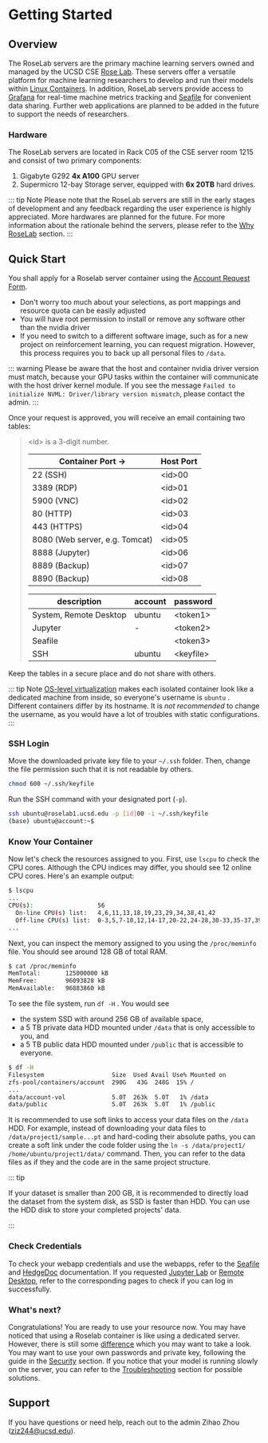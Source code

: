# Getting Started

## Overview

The RoseLab servers are the primary machine learning servers owned and managed by the UCSD CSE [Rose Lab](https://roseyu.com). These servers offer a versatile platform for machine learning researchers to develop and run their models within [Linux Containers](https://linuxcontainers.org/). In addition, RoseLab servers provide access to [Grafana](http://roselab1.ucsd.edu/grafana/) for real-time machine metrics tracking and [Seafile](http://roselab1.ucsd.edu/seafile) for convenient data sharing. Further web applications are planned to be added in the future to support the needs of researchers.

### Hardware

The RoseLab servers are located in Rack C05 of the CSE server room 1215 and consist of two primary components:

1. Gigabyte G292 **4x A100** GPU server
2. Supermicro 12-bay Storage server, equipped with **6x 20TB** hard drives.

::: tip Note
Please note that the RoseLab servers are still in the early stages of development and any feedback regarding the user experience is highly appreciated. More hardwares are planned for the future. For more information about the rationale behind the servers, please refer to the [Why RoseLab](./why) section.
:::

## Quick Start

You shall apply for a Roselab server container using the [Account Request Form](https://docs.google.com/forms/d/e/1FAIpQLSdKIzsrn1DulFZEW8esUrMVuYtKyMMxax1foBDrDM7OqMb58A/viewform?usp=pp_url). 

* Don't worry too much about your selections, as port mappings and resource quota can be easily adjusted
* You will have root permission to install or remove any software other than the nvidia driver
* If you need to switch to a different software image, such as for a new project on reinforcement learning, you can request migration. However, this process requires you to back up all personal files to `/data`.

::: warning
Please be aware that the host and container nvidia driver version must match, because your GPU tasks within the container will communicate with the host driver kernel module. If you see the message `Failed to initialize NVML: Driver/library version mismatch`, please contact the admin.
:::

Once your request is approved, you will receive an email containing two tables:

> <id\> is a 3-digit number.
> 
> | Container Port →               | Host Port |
> | ------------------------------ | --------- |
> | 22 (SSH)                       | <id\>00   |
> | 3389 (RDP)                     | <id\>01   |
> | 5900 (VNC)                     | <id\>02   |
> | 80 (HTTP)                      | <id\>03   |
> | 443 (HTTPS)                    | <id\>04   |
> | 8080 (Web server, e.g. Tomcat) | <id\>05   |
> | 8888 (Jupyter)                 | <id\>06   |
> | 8889 (Backup)                  | <id\>07   |
> | 8890 (Backup)                  | <id\>08   |
>
> | description            | account | password   |
>| ---------------------- | ------- | ---------- |
> | System, Remote Desktop | ubuntu  | <token1\>  |
> | Jupyter                | -       | <token2\>  |
> | Seafile                |         | <token3\>  |
> | SSH                    | ubuntu  | <keyfile\> |

Keep the tables in a secure place and do not share with others. 

::: tip Note
[OS-level virtualization](https://en.wikipedia.org/wiki/OS-level_virtualization) makes each isolated container look like a dedicated machine from inside, so everyone's username is `ubuntu` . Different containers differ by its hostname. It is *not recommended* to change the username, as you would have a lot of troubles with static configurations.
:::

### SSH Login

Move the downloaded private key file to your `~/.ssh` folder. Then, change the file permission such that it is not readable by others.

```bash
chmod 600 ~/.ssh/keyfile
```

Run the SSH command with your designated port (`-p`).

```bash
ssh ubuntu@roselab1.ucsd.edu -p [id]00 -i ~/.ssh/keyfile
(base) ubuntu@account:~$
```

### Know Your Container

Now let's check the resources assigned to you. First, use `lscpu` to check the CPU cores. Although the CPU indices may differ, you should see 12 online CPU cores. Here's an example output:

```bash
$ lscpu
...
CPU(s):                  56
  On-line CPU(s) list:   4,6,11,13,18,19,23,29,34,38,41,42
  Off-line CPU(s) list:  0-3,5,7-10,12,14-17,20-22,24-28,30-33,35-37,39,40,43-55
...
```

Next, you can inspect the memory assigned to you using the `/proc/meminfo` file. You should see around 128 GB of total RAM. 

```bash
$ cat /proc/meminfo
MemTotal:       125000000 kB
MemFree:        96093828 kB
MemAvailable:   96883860 kB
```

To see the file system, run `df -H` . You would see 

* the system SSD with around 256 GB of available space,
* a 5 TB private data HDD mounted under `/data` that is only accessible to you, and
* a 5 TB public data HDD mounted under `/public` that is accessible to everyone.

```bash
$ df -H
Filesystem                   Size  Used Avail Use% Mounted on
zfs-pool/containers/account  290G   43G  248G  15% /
...
data/account-vol             5.0T  263k  5.0T   1% /data
data/public                  5.0T  263k  5.0T   1% /public
```

It is recommended to use soft links to access your data files on the `/data` HDD. For example, instead of downloading your data files to `/data/project1/sample...pt` and hard-coding their absolute paths, you can create a soft link under the code folder using the `ln -s /data/project1/ /home/ubuntu/project1/data/` command. Then, you can refer to the data files as if they and the code are in the same project structure.

::: tip

If your dataset is smaller than 200 GB, it is recommended to directly load the dataset from the system disk, as SSD is faster than HDD. You can use the HDD disk to store your completed projects' data.

:::

### Check Credentials

To check your webapp credentials and use the webapps, refer to the [Seafile](https://help.seafile.com/) and [HedgeDoc](https://docs.hedgedoc.org/) documentation. If you requested [Jupyter Lab](./jupyter) or [Remote Desktop](./rdp), refer to the corresponding pages to check if you can log in successfully.

### What's next?

Congratulations! You are ready to use your resource now. You may have noticed that using a Roselab container is like using a dedicated server. However, there is still some [difference](./limit) which you may want to take a look. You may want to use your own passwords and private key, following the guide in the [Security](./security) section. If you notice that your model is running slowly on the server, you can refer to the [Troubleshooting](./troubleshooting) section for possible solutions.

## Support

If you have questions or need help, reach out to the admin Zihao Zhou (ziz244@ucsd.edu).

